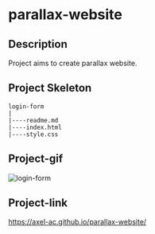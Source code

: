 # parallax-website
## Description
Project aims to create parallax website.
## Project Skeleton

```
login-form
|
|----readme.md           
|----index.html  
|----style.css
```
## Project-gif 
![login-form](file:///C:/Users/abdll/Downloads/parallax-website.gif)
## Project-link
https://axel-ac.github.io/parallax-website/
